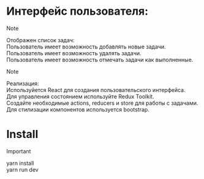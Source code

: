 # Интерфейс пользователя:
> [!NOTE]
Отображен список задач:<br/>
Пользователь имеет возможность добавлять новые задачи.<br/>
Пользователь имеет возможность удалять задачи.<br/>
Пользователь имеет возможность отмечать задачи как выполненные.<br/>

> [!NOTE]
Реализация:<br/>
Используйется React для создания пользовательского интерфейса.<br/>
Для управления состоянием используйте Redux Toolkit.<br/>
Создайте необходимые actions, reducers и store для работы с задачами.<br/>
Для стилизации компонентов используется bootstrap.<br/>

# Install
> [!IMPORTANT]
yarn install <br/>
yarn run dev
